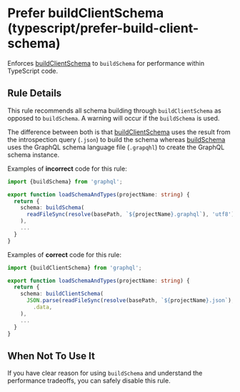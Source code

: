 # Prefer buildClientSchema (typescript/prefer-build-client-schema)

Enforces [buildClientSchema](https://graphql.org/graphql-js/utilities/#buildclientschema) to `buildSchema` for performance within TypeScript code.

## Rule Details

This rule recommends all schema building through `buildClientSchema` as opposed to `buildSchema`. A warning will occur if the `buildSchema` is used.

The difference between both is that [buildClientSchema](https://graphql.org/graphql-js/utilities/#buildclientschema) uses the result from the introspection query (`.json`) to build the schema whereas [buildSchema](https://graphql.org/graphql-js/utilities/#buildschema) uses the GraphQL schema language file (`.grapqhl`) to create the GraphQL schema instance.

Examples of **incorrect** code for this rule:

```ts
import {buildSchema} from 'graphql';

export function loadSchemaAndTypes(projectName: string) {
  return {
    schema: buildSchema(
      readFileSync(resolve(basePath, `${projectName}.graphql`), 'utf8'),
    ),
    ...
  }
}
```

Examples of **correct** code for this rule:

```ts
import {buildClientSchema} from 'graphql';

export function loadSchemaAndTypes(projectName: string) {
  return {
    schema: buildClientSchema(
      JSON.parse(readFileSync(resolve(basePath, `${projectName}.json`), 'utf8'))
        .data,
    ),
    ...
  }
}
```

## When Not To Use It

If you have clear reason for using `buildSchema` and understand the performance tradeoffs, you can safely disable this rule.
